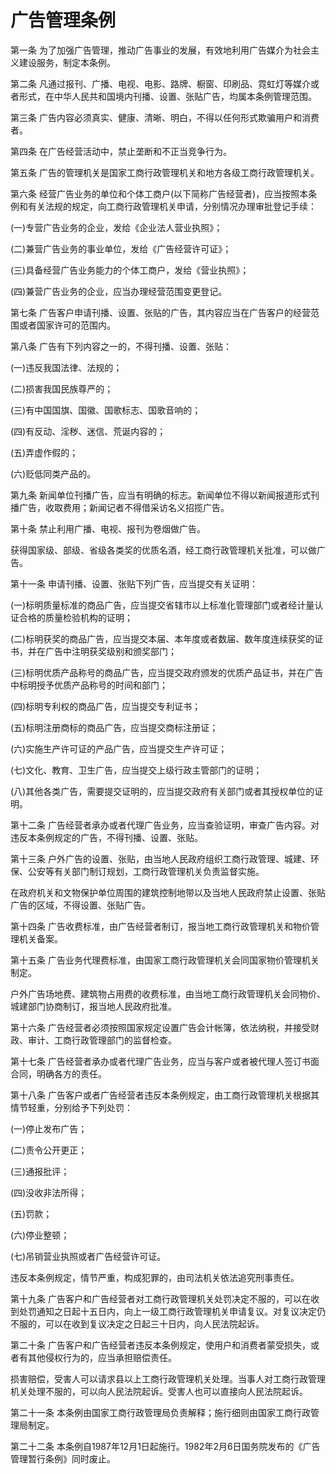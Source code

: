 # 广告管理条例



第一条 为了加强广告管理，推动广告事业的发展，有效地利用广告媒介为社会主义建设服务，制定本条例。

第二条 凡通过报刊、广播、电视、电影、路牌、橱窗、印刷品、霓虹灯等媒介或者形式，在中华人民共和国境内刊播、设置、张贴广告，均属本条例管理范围。

第三条 广告内容必须真实、健康、清晰、明白，不得以任何形式欺骗用户和消费者。

第四条 在广告经营活动中，禁止垄断和不正当竞争行为。

第五条 广告的管理机关是国家工商行政管理机关和地方各级工商行政管理机关。

第六条 经营广告业务的单位和个体工商户(以下简称广告经营者)，应当按照本条例和有关法规的规定，向工商行政管理机关申请，分别情况办理审批登记手续：

(一)专营广告业务的企业，发给《企业法人营业执照》；

(二)兼营广告业务的事业单位，发给《广告经营许可证》；

(三)具备经营广告业务能力的个体工商户，发给《营业执照》；

(四)兼营广告业务的企业，应当办理经营范围变更登记。

第七条 广告客户申请刊播、设置、张贴的广告，其内容应当在广告客户的经营范围或者国家许可的范围内。

第八条 广告有下列内容之一的，不得刊播、设置、张贴：

(一)违反我国法律、法规的；

(二)损害我国民族尊严的；

(三)有中国国旗、国徽、国歌标志、国歌音响的；

(四)有反动、淫秽、迷信、荒诞内容的；

(五)弄虚作假的；

(六)贬低同类产品的。

第九条 新闻单位刊播广告，应当有明确的标志。新闻单位不得以新闻报道形式刊播广告，收取费用；新闻记者不得借采访名义招揽广告。

第十条 禁止利用广播、电视、报刊为卷烟做广告。

获得国家级、部级、省级各类奖的优质名酒，经工商行政管理机关批准，可以做广告。

第十一条 申请刊播、设置、张贴下列广告，应当提交有关证明：

(一)标明质量标准的商品广告，应当提交省辖市以上标准化管理部门或者经计量认证合格的质量检验机构的证明；

(二)标明获奖的商品广告，应当提交本届、本年度或者数届、数年度连续获奖的证书，并在广告中注明获奖级别和颁奖部门；

(三)标明优质产品称号的商品广告，应当提交政府颁发的优质产品证书，并在广告中标明授予优质产品称号的时间和部门；

(四)标明专利权的商品广告，应当提交专利证书；

(五)标明注册商标的商品广告，应当提交商标注册证；

(六)实施生产许可证的产品广告，应当提交生产许可证；

(七)文化、教育、卫生广告，应当提交上级行政主管部门的证明；

(八)其他各类广告，需要提交证明的，应当提交政府有关部门或者其授权单位的证明。

第十二条 广告经营者承办或者代理广告业务，应当查验证明，审查广告内容。对违反本条例规定的广告，不得刊播、设置、张贴。

第十三条 户外广告的设置、张贴，由当地人民政府组织工商行政管理、城建、环保、公安等有关部门制订规划，工商行政管理机关负责监督实施。

在政府机关和文物保护单位周围的建筑控制地带以及当地人民政府禁止设置、张贴广告的区域，不得设置、张贴广告。

第十四条 广告收费标准，由广告经营者制订，报当地工商行政管理机关和物价管理机关备案。

第十五条 广告业务代理费标准，由国家工商行政管理机关会同国家物价管理机关制定。

户外广告场地费、建筑物占用费的收费标准，由当地工商行政管理机关会同物价、城建部门协商制订，报当地人民政府批准。

第十六条 广告经营者必须按照国家规定设置广告会计帐簿，依法纳税，并接受财政、审计、工商行政管理部门的监督检查。

第十七条 广告经营者承办或者代理广告业务，应当与客户或者被代理人签订书面合同，明确各方的责任。

第十八条 广告客户或者广告经营者违反本条例规定，由工商行政管理机关根据其情节轻重，分别给予下列处罚：

(一)停止发布广告；

(二)责令公开更正；

(三)通报批评；

(四)没收非法所得；

(五)罚款；

(六)停业整顿；

(七)吊销营业执照或者广告经营许可证。

违反本条例规定，情节严重，构成犯罪的，由司法机关依法追究刑事责任。

第十九条 广告客户和广告经营者对工商行政管理机关处罚决定不服的，可以在收到处罚通知之日起十五日内，向上一级工商行政管理机关申请复议。对复议决定仍不服的，可以在收到复议决定之日起三十日内，向人民法院起诉。

第二十条 广告客户和广告经营者违反本条例规定，使用户和消费者蒙受损失，或者有其他侵权行为的，应当承担赔偿责任。

损害赔偿，受害人可以请求县以上工商行政管理机关处理。当事人对工商行政管理机关处理不服的，可以向人民法院起诉。受害人也可以直接向人民法院起诉。

第二十一条 本条例由国家工商行政管理局负责解释；施行细则由国家工商行政管理局制定。

第二十二条 本条例自1987年12月1日起施行。1982年2月6日国务院发布的《广告管理暂行条例》同时废止。